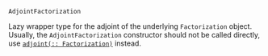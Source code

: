 ```
AdjointFactorization
```

Lazy wrapper type for the adjoint of the underlying `Factorization` object. Usually, the `AdjointFactorization` constructor should not be called directly, use [`adjoint(:: Factorization)`](@ref) instead.
